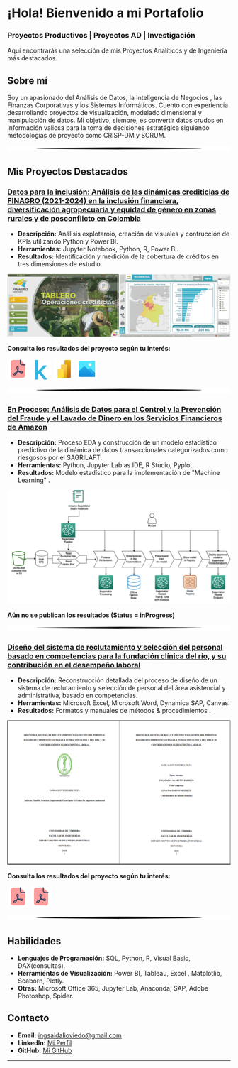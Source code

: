 # ¡Hola! Bienvenido a mi Portafolio 
### Proyectos Productivos | Proyectos AD | Investigación

Aquí encontrarás una selección de mis Proyectos Analíticos y de Ingeniería más destacados.

## Sobre mí
Soy un apasionado del Análisis de Datos, la Inteligencia de Negocios , las Finanzas Corporativas y los Sistemas Informáticos. Cuento con experiencia desarrollando proyectos de visualización, modelado dimensional y manipulación de datos. Mi objetivo, siempre, es convertir datos crudos en información valiosa para la toma de decisiones estratégica siguiendo metodologías de proyecto como CRISP-DM y SCRUM.

<img src="assets/img/separator.png" alt="Proyecto 1" style="max-width: 100%; height: auto;">

## Mis Proyectos Destacados
### [Datos para la inclusión: Análisis de las dinámicas crediticias de FINAGRO (2021-2024) en la inclusión financiera, diversificación agropecuaria y equidad de género en zonas rurales y de posconflicto en Colombia](https://github.com/saob007/Data-Analysis---Agrocr-ditos-FINAGRO-2023)
- **Descripción:** Análisis explotaroio, creación de visuales y contrucción de KPIs utilizando Python y Power BI.
- **Herramientas:** Jupyter Notebook, Python, R, Power BI.
- **Resultados:** Identificación y medición de la cobertura de créditos en tres dimensiones de estudio.

<img src="assets/img/dashboard_preview.png" alt="Proyecto 1" style="max-width: 100%; height: auto;">

**Consulta los resultados del proyecto según tu interés:**

[![Documento](assets/img/icons/documento_pdf.png)](https://drive.google.com/file/d/1OBtzkjvAvFkALHtV9D6mnRBfXR90X038/view?usp=drive_link "Visualiza el informe documental de la investigación")
[![Kaggle](assets/img/icons/kaggle.png)](https://www.kaggle.com/code/saidalioviedobeltran/eda-para-agrocr-ditos-finagro-202101-202409 "Visita el cuaderno de Exploración analítica de los datos en Kaggle")
[![Power BI](assets/img/icons/power_bi.png)](https://project.novypro.com/OhEhpc "Visualiza el tablero en Novypro")
[![Imagenes](assets/img/icons/images.png)](https://drive.google.com/drive/folders/1qbubBjVsBsnivm2bAqC-CJZGejwTpZ8u?usp=drive_link "Visualiza imágenes del Modelo Dimensional, Arqutectura y Tablero de Informes")

<img src="assets/img/separator.png" alt="Proyecto 1" style="max-width: 100%; height: auto;">

### [En Proceso: Análisis de Datos para el Control y la Prevención del Fraude y el Lavado de Dinero en los Servicios Financieros de Amazon]()
- **Descripción:** Proceso EDA y construcción de un modelo estadístico predictivo de la dinámica de datos transaccionales categorizados como riesgosos por el SAGRILAFT.
- **Herramientas:** Python, Jupyter Lab as IDE, R Studio, Pyplot.
- **Resultados:** Modelo estadístico para la implementación de "Machine Learning" .

<img src="assets/img/proyect_preview.png" alt="Proyecto RRHH" style="max-width: 100%; height: auto;">

**Aún no se publican los resultados (Status = inProgress)**

<img src="assets/img/separator.png" alt="Proyecto 1" style="max-width: 100%; height: auto;">

### [Diseño del sistema de reclutamiento y selección del personal basado en competencias para la fundación clínica del río, y su contribución en el desempeño laboral](https://repositorio.unicordoba.edu.co/handle/ucordoba/3895)
- **Descripción:** Reconstrucción detallada del proceso de diseño de un sistema de reclutamiento y selección de personal del área asistencial y administrativa, basado en competencias.
- **Herramientas:** Microsoft Excel, Microsoft Word, Dynamica SAP, Canvas.
- **Resultados:** Formatos y manuales de métodos & procedimientos .

<img src="assets/img/informe_sistema.png" alt="Proyecto RRHH" style="max-width: 100%; height: auto;">

**Consulta los resultados del proyecto según tu interés:**

[![Documento](assets/img/icons/documento_pdf.png)](https://repositorio.unicordoba.edu.co/server/api/core/bitstreams/21f02e45-c2bb-4a80-83bc-bc929433816c/content "Visualiza el informe del proyecto de práctica")
[![Documento](assets/img/icons/documento_pdf.png)](https://repositorio.unicordoba.edu.co/server/api/core/bitstreams/43ffc4ed-95d1-47f0-b4bb-c78e0269f2f5/content "Visualiza los anexos del informe")

<img src="assets/img/separator.png" alt="Proyecto 1" style="max-width: 100%; height: auto;">

## Habilidades
- **Lenguajes de Programación:** SQL, Python, R, Visual Basic, DAX(consultas).
- **Herramientas de Visualización:** Power BI, Tableau, Excel , Matplotlib, Seaborn, Plotly.
- **Otras:** Microsoft Office 365, Jupyter Lab, Anaconda, SAP, Adobe Photoshop, Spider.

## Contacto
- **Email:** [ingsaidalioviedo@gmail.com](mailto:ingsaidalioviedo@gmail.com)
- **LinkedIn:** [Mi Perfil](https://www.linkedin.com/in/saidalioviedo/)
- **GitHub:** [Mi GitHub](https://github.com/saob007)

---

